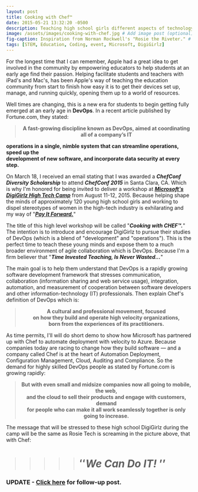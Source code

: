 ```yaml
---
layout: post
title: Cooking with Chef™
date: 2015-05-21 13:32:20 -0500
description: Teaching high school girls different aspects of technology through Microsoft's DigiGirlz High Tech Summer Camp. # Add post description (optional)
image: /assets/images/cooking-with-chef.jpg # Add image post (optional)
fig-caption: Inspiration from Norman Rockwell's "Rosie the Riveter." # Add figcaption (optional)
tags: [STEM, Education, Coding, event, Microsoft, DigiGirlz]
---
```


For the longest time that I can remember, Apple had a great idea to get involved in the community by empowering educators to help students at an early age find their passion.  Helping facilitate students and teachers with iPad's and Mac's, has been Apple's way of teaching the education community from start to finish how easy it is to get their devices set up, manage, and running quickly, opening them up to a world of resources.

Well times are changing, this is a new era for students to begin getting fully emerged at an early age in **DevOps**.  In a recent article published by Fortune.com, they stated:

> <center><b>A fast-growing discipline known as DevOps, aimed at coordinating all of a company’s IT<br> 
operations in a single, nimble system that can streamline operations, speed up the <br>development of new software, and incorporate data security at every step.</b>

On March 18, I received an email stating that I was awarded a <b><i>ChefConf Diversity Scholarship</i></b> to attend <b><i>ChefConf 2015</i></b> in Santa Clara, CA.  Which is why I'm honored for being invited to deliver a workshop at <b><i>[Microsoft's DigiGirlz High Tech Camp](http://www.microsoft.com/en-us/diversity/programs/digigirlz/hightechcamp.aspx)</i></b> from August 11-12, 2015.  Because helping shape the minds of approximately 120 young high school girls and working to dispel stereotypes of women in the high-tech industry is exhilarating and my way of "<b><i>[Pay It Forward.](http://en.wikipedia.org/wiki/Pay_it_forward)</i></b>" 

The title of this high level workshop will be called "<b><i>Cooking with CHEF™.</i></b>"  The intention is to introduce and encourage DigiGirlz to pursue their studies of DevOps (which is a blend of "development" and "operations").  This is the perfect time to teach these young minds and expose them to a much broader environment of agile collaboration which is DevOps.  Because I'm a firm believer that "<b><i>Time Invested Teaching, Is Never Wasted...</i></b>"

The main goal is to help them understand that DevOps is a rapidly growing software development framework that stresses communication, collaboration (information sharing and web service usage), integration, automation, and measurement of cooperation between software developers and other information-technology (IT) professionals.  Then explain Chef's definition of DevOps which is:

> <center><b>A cultural and professional movement, focused<br> on how they build and operate high velocity organizations, <br>born from the experiences of its practitioners.</b>

As time permits, I'll will do short demo to show how Microsoft has partnered up with Chef to automate deployment with velocity to Azure.  Because companies today are racing to change how they build software — and a company called Chef is at the heart of Automation Deployment, Configuration Management, Cloud, Auditing and Compliance.  So the demand for highly skilled DevOps people as stated by Fortune.com is growing rapidly:


> <center><b>But with even small and midsize companies now all going to mobile, the web,<br> and the cloud to sell their products and engage with customers, demand <br>for people who can make it all work seamlessly together is only going to increase.</b>

The message that will be stressed to these high school DigiGirlz during the camp will be the same as Rosie Tech is screaming in the picture above, that with Chef:


>>>>> # ʻʻ<i>We Can Do IT!</i>  ʼʼ

### UPDATE - [Click here](/docs/2015/08/20/chef-dispel.html) for follow-up post.
